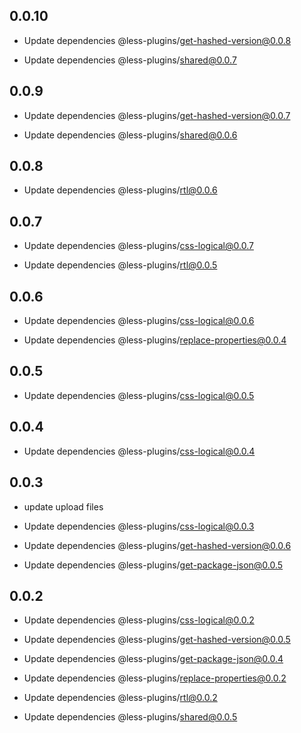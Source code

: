 ## 0.0.10

- Update dependencies @less-plugins/get-hashed-version@0.0.8

- Update dependencies @less-plugins/shared@0.0.7

## 0.0.9

- Update dependencies @less-plugins/get-hashed-version@0.0.7

- Update dependencies @less-plugins/shared@0.0.6

## 0.0.8

- Update dependencies @less-plugins/rtl@0.0.6

## 0.0.7

- Update dependencies @less-plugins/css-logical@0.0.7

- Update dependencies @less-plugins/rtl@0.0.5

## 0.0.6

- Update dependencies @less-plugins/css-logical@0.0.6

- Update dependencies @less-plugins/replace-properties@0.0.4

## 0.0.5

- Update dependencies @less-plugins/css-logical@0.0.5

## 0.0.4

- Update dependencies @less-plugins/css-logical@0.0.4

## 0.0.3

- update upload files

- Update dependencies @less-plugins/css-logical@0.0.3

- Update dependencies @less-plugins/get-hashed-version@0.0.6

- Update dependencies @less-plugins/get-package-json@0.0.5

## 0.0.2

- Update dependencies @less-plugins/css-logical@0.0.2

- Update dependencies @less-plugins/get-hashed-version@0.0.5

- Update dependencies @less-plugins/get-package-json@0.0.4

- Update dependencies @less-plugins/replace-properties@0.0.2

- Update dependencies @less-plugins/rtl@0.0.2

- Update dependencies @less-plugins/shared@0.0.5

